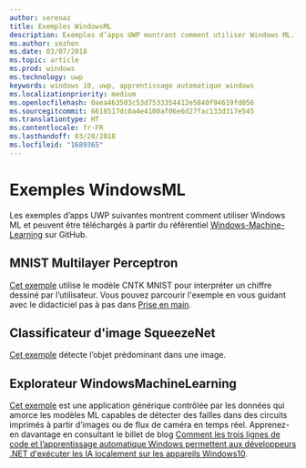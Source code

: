 ```yaml
---
author: serenaz
title: Exemples WindowsML
description: Exemples d’apps UWP montrant comment utiliser Windows ML.
ms.author: sezhen
ms.date: 03/07/2018
ms.topic: article
ms.prod: windows
ms.technology: uwp
keywords: windows 10, uwp, apprentissage automatique windows
ms.localizationpriority: medium
ms.openlocfilehash: 0aea463503c53d7533354412e5840f94619fd056
ms.sourcegitcommit: 6618517dc0a4e4100af06e6d27fac133d317e545
ms.translationtype: HT
ms.contentlocale: fr-FR
ms.lasthandoff: 03/28/2018
ms.locfileid: "1689365"
---
```

# <a name="windows-ml-samples"></a>Exemples WindowsML

Les exemples d’apps UWP suivantes montrent comment utiliser Windows ML et peuvent être téléchargés à partir du référentiel [Windows-Machine-Learning](https://github.com/Microsoft/Windows-Machine-Learning) sur GitHub.

## <a name="mnist-multilayer-perceptron"></a>MNIST Multilayer Perceptron

[Cet exemple](https://github.com/Microsoft/Windows-Machine-Learning/tree/master/Samples/UWP/MNIST) utilise le modèle CNTK MNIST pour interpréter un chiffre dessiné par l’utilisateur. Vous pouvez parcourir l'exemple en vous guidant avec le didacticiel pas à pas dans [Prise en main](get-started.md).

## <a name="squeezenet-image-classifier"></a>Classificateur d'image SqueezeNet

[Cet exemple](https://github.com/Microsoft/Windows-Machine-Learning/tree/master/Samples/UWP/SqueezeNetObjectDetection) détecte l’objet prédominant dans une image.

## <a name="windows-machine-learning-explorer"></a>Explorateur WindowsMachineLearning

[Cet exemple](https://github.com/Microsoft/Windows-Machine-Learning/tree/master/Samples/UWP/WinMLExplorer) est une application générique contrôlée par les données qui amorce les modèles ML capables de détecter des failles dans des circuits imprimés à partir d’images ou de flux de caméra en temps réel. Apprenez-en davantage en consultant le billet de blog [Comment les trois lignes de code et l’apprentissage automatique Windows permettent aux développeurs .NET d'exécuter les IA localement sur les appareils Windows10](https://aka.ms/winmlfordevsblog). 
